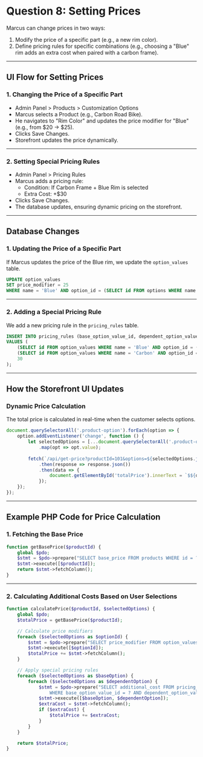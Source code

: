# Question 8: Setting Prices  

Marcus can change prices in two ways:  

1. Modify the price of a specific part (e.g., a new rim color).  
2. Define pricing rules for specific combinations (e.g., choosing a "Blue" rim adds an extra cost when paired with a carbon frame).  

---

## UI Flow for Setting Prices  
### 1. Changing the Price of a Specific Part
- Admin Panel > Products > Customization Options
- Marcus selects a Product (e.g., Carbon Road Bike).  
- He navigates to "Rim Color" and updates the price modifier for "Blue" (e.g., from $20 → $25).  
- Clicks Save Changes.  
- Storefront updates the price dynamically.  

---

### 2. Setting Special Pricing Rules
- Admin Panel > Pricing Rules
- Marcus adds a pricing rule:
  - Condition: If Carbon Frame + Blue Rim is selected  
  - Extra Cost: +$30  
- Clicks Save Changes.  
- The database updates, ensuring dynamic pricing on the storefront.

---

## Database Changes
### 1. Updating the Price of a Specific Part
If Marcus updates the price of the Blue rim, we update the `option_values` table.

```sql
UPDATE option_values
SET price_modifier = 25
WHERE name = 'Blue' AND option_id = (SELECT id FROM options WHERE name = 'Rim Color');
```

---

### 2. Adding a Special Pricing Rule
We add a new pricing rule in the `pricing_rules` table.

```sql
INSERT INTO pricing_rules (base_option_value_id, dependent_option_value_id, additional_cost)
VALUES (
    (SELECT id FROM option_values WHERE name = 'Blue' AND option_id = (SELECT id FROM options WHERE name = 'Rim Color')),
    (SELECT id FROM option_values WHERE name = 'Carbon' AND option_id = (SELECT id FROM options WHERE name = 'Frame')),
    30
);
```

---

## How the Storefront UI Updates  

### Dynamic Price Calculation
The total price is calculated in real-time when the customer selects options.

```js
document.querySelectorAll('.product-option').forEach(option => {
    option.addEventListener('change', function () {
        let selectedOptions = [...document.querySelectorAll('.product-option')]
            .map(opt => opt.value);
        
        fetch(`/api/get-price?productId=101&options=${selectedOptions.join(',')}`)
            .then(response => response.json())
            .then(data => {
                document.getElementById('totalPrice').innerText = `$${data.total}`;
            });
    });
});
```

---

## Example PHP Code for Price Calculation
### 1. Fetching the Base Price
```php
function getBasePrice($productId) {
    global $pdo;
    $stmt = $pdo->prepare("SELECT base_price FROM products WHERE id = ?");
    $stmt->execute([$productId]);
    return $stmt->fetchColumn();
}
```

---

### 2. Calculating Additional Costs Based on User Selections
```php
function calculatePrice($productId, $selectedOptions) {
    global $pdo;
    $totalPrice = getBasePrice($productId);

    // Calculate price modifiers
    foreach ($selectedOptions as $optionId) {
        $stmt = $pdo->prepare("SELECT price_modifier FROM option_values WHERE id = ?");
        $stmt->execute([$optionId]);
        $totalPrice += $stmt->fetchColumn();
    }

    // Apply special pricing rules
    foreach ($selectedOptions as $baseOption) {
        foreach ($selectedOptions as $dependentOption) {
            $stmt = $pdo->prepare("SELECT additional_cost FROM pricing_rules 
                WHERE base_option_value_id = ? AND dependent_option_value_id = ?");
            $stmt->execute([$baseOption, $dependentOption]);
            $extraCost = $stmt->fetchColumn();
            if ($extraCost) {
                $totalPrice += $extraCost;
            }
        }
    }

    return $totalPrice;
}
```